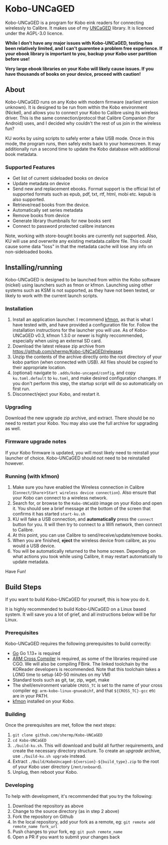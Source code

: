# Kobo-UNCaGED
Kobo-UNCaGED is a program for Kobo eink readers for connecting wirelessly to Calibre. It makes use of my [UNCaGED](https://github.com/shermp/UNCaGED) library. It is licenced under the AGPL-3.0 licence.

**While I don't have any major issues with Kobo-UNCaGED, testing has been relatively limited, and I can't guarentee a problem free experience. If your ebook library is important to you, backup your Kobo user partition before use!**

**Very large ebook libraries on your Kobo will likely cause issues. If you have thousands of books on your device, proceed with caution!**

## About
Kobo-UNCaGED runs on any Kobo with modern firmware (earliest version unknown). It is designed to be run from within the Kobo environment (Nickel), and allows you to connect your Kobo to Calibre using its wireless driver. This is the same connection/protocol that Calibre Companion (for Android) uses, and I decided why couldn't the rest of us join in the wireless fun?

KU works by using scripts to safely enter a fake USB mode. Once in this mode, the program runs, then safely exits back to your homescreen. It may additionally run a second time to update the Kobo database with additional book metadata.

### Supported Features
* Get list of current sideloaded books on device
* Update metadata on device
* Send new and replacement ebooks. Format support is the official list of supported formats such as epub, pdf, txt, rtf, html, mobi etc. kepub is also supported.
* Retrieve/read books from the device.
* Automatically set series metadata
* Remove books from device
* Generate library thumbnails for new books sent
* Connect to password protected calibre instances

Note, working with store-bought books are currently not supported. Also, KU will use and overwrite any existing metadata.calibre file. This could cause some data "loss" in that the metadata cache will lose any info on non-sideloaded books.

## Installing/running
Kobo-UNCaGED is designed to be launched from within the Kobo software (nickel) using launchers such as fmon or kfmon. Launching using other systems such as KSM is not supported, as they have not been tested, or likely to work with the current launch scripts.

### Installation
1. Install an application launcher. I recommend [kfmon](https://github.com/NiLuJe/kfmon), as that is what I have tested with, and have provided a configuration file for. Follow the installation instructions for the launcher you will use. As of Kobo-UNCaGED v0.3, kfmon 1.3.0 or newer is highly reccommended, especially when using an external SD card.
2. Download the latest release zip archive from https://github.com/shermp/Kobo-UNCaGED/releases
3. Unzip the contents of the archive directly onto the root directory of your kobo partion (when connected with USB). All files should be copied to their appropriate location.
4. (optional) navigate to `.adds/kobo-uncaged/config`, and copy `ku.toml.default` to `ku.toml`, and make desired configuration changes. If you don't perform this step, the startup script will do so automatically on first run.
5. Disconnect/eject your Kobo, and restart it.

### Upgrading
Download the new upgrade zip archive, and extract. There should be no need to restart your Kobo. You may also use the full archive for upgrading as well.

### Firmware upgrade notes
If your Kobo firmware is updated, you will most likely need to reinstall your launcher of choice. Kobo-UNCaGED should not need to be reinstalled however.

### Running (with kfmon)
1. Make sure you have enabled the Wireless connection in Calibre (`Connect/Share`>`Start wireless device connection`). Also ensure that your Kobo can connect to a wireless network.
2. Search for, or browse to the `Kobo-UNCaGED` image on your Kobo and open it. You should see a brief message at the bottom of the screen that confirms it has started `start-ku.sh`
3. KU will fake a USB connection, and **automatically** press the `connect` button for you. It will then try to connect to a Wifi network, then connect to Calibre.
4. At this point, you can use Calibre to send/receive/update/remove books.
5. When you are finished, **eject** the wireless device from calibre, as you would a USB device.
6. You will be automatically returned to the home screen. Depending on what actions you took while using Calibre, it may restart automatically to update metadata.

Have Fun!

## Build Steps

If you want to build Kobo-UNCaGED for yourself, this is how you do it.

It is highly recommended to build Kobo-UNCaGED on a Linux based system. It will save you a lot of grief, and all instructions below will be for Linux.

### Prerequisites

Kobo-UNCaGED requires the following prerequisites to build correctly:

* [Go](https://golang.org/doc/install) Go 1.13+ is required
* [ARM Cross Compiler](https://github.com/koreader/koxtoolchain) is required, as some of the libraries required use CGO. We will also be compiling FBink. The linked toolchain by the KOReader developers is recommended. Note that this toolchain takes a LONG time to setup (40-50 minutes on my VM)
* Standard tools such as git, tar, zip, wget, make
* The shell/environment variable `CROSS_TC` is set to the name of your cross compiler eg: `arm-kobo-linux-gnueabihf`, and that `${CROSS_TC}-gcc` etc are in your PATH.
* [kfmon](https://github.com/NiLuJe/kfmon) installed on your Kobo.

### Building

Once the prerequisites are met, follow the next steps:

1. `git clone github.com/shermp/Kobo-UNCaGED`
2. `cd Kobo-UNCaGED`
3. `./build-ku.sh`. This will download and build all further requirements, and create the necessary directory structure. To create an *upgrade* archive, use `./build-ku.sh upgrade` instead.
4. Extract `./Build/KoboUncaged-${version}-${build_type}.zip` to the root of your Kobo user directory (`/mnt/onboard`).
5. Unplug, then reboot your Kobo.

### Developing

To help with development, it's recommended that you try the following: 
1. Download the repository as above
2. Change to the source directory (as in step 2 above)
3. Fork the repository on Github
4. In the local repository, add your fork as a remote, eg: `git remote add remote_name fork_url`
5. Push changes to your fork, eg: `git push remote_name`
6. Open a PR if you want to submit your changes back